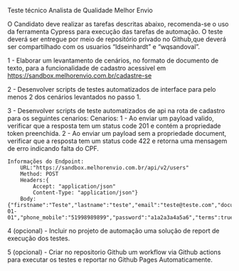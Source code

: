 Teste técnico Analista de Qualidade Melhor Envio

O Candidato deve realizar as tarefas descritas abaixo, recomenda-se o uso da ferramenta Cypress para execução das tarefas de automação.
O teste deverá ser entregue por meio de repositório privado no Github,que deverá ser compartilhado com os usuarios “ldseinhardt” e “wqsandoval”.

1 - Elaborar um levantamento de cenários, no formato de documento de texto, para a funcionalidade de cadastro acessivel em https://sandbox.melhorenvio.com.br/cadastre-se
	
2 - Desenvolver scripts de testes automatizados de interface para pelo menos 2 dos cenários levantados no passo 1. 

3 - Desenvolver scripts de teste automatizados de api na rota de cadastro para os seguintes cenarios:
	Cenarios:
 	1 - Ao enviar um payload valido, verificar que a resposta  tem um status code 201 e contém a propriedade token preenchida.
  	2 - Ao enviar um payload sem a propriedade document, verificar que a resposta tem um status code 422 e retorna uma mensagem de erro indicando falta do CPF.

	Informações do Endpoint:
 		URL:"https://sandbox.melhorenvio.com.br/api/v2/users"
		Method: POST
		Headers:{
			Accept: "application/json"
			Content-Type: "application/json"}
		Body:{"firstname":"Teste","lastname":"teste","email":"teste@teste.com","document":"71172405042","birthdate":"1990-01-01","phone_mobile":"51998989899","password":"a1a2a3a4a5a6","terms":true}

4 (opcional) - Incluir no projeto de automação uma solução de report de execução dos testes. 

5 (opcional) - Criar no repositorio Github um workflow via Github actions para executar os testes e reportar no Github Pages Automaticamente.
